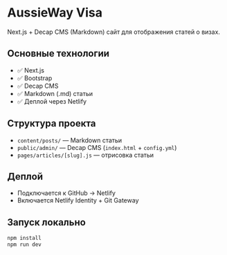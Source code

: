 # AussieWay Visa

Next.js + Decap CMS (Markdown) сайт для отображения статей о визах.

## Основные технологии
- ✅ Next.js
- ✅ Bootstrap
- ✅ Decap CMS
- ✅ Markdown (.md) статьи
- ✅ Деплой через Netlify

## Структура проекта
- `content/posts/` — Markdown статьи
- `public/admin/` — Decap CMS (`index.html` + `config.yml`)
- `pages/articles/[slug].js` — отрисовка статьи

## Деплой
- Подключается к GitHub → Netlify
- Включается Netlify Identity + Git Gateway

## Запуск локально
```bash
npm install
npm run dev
